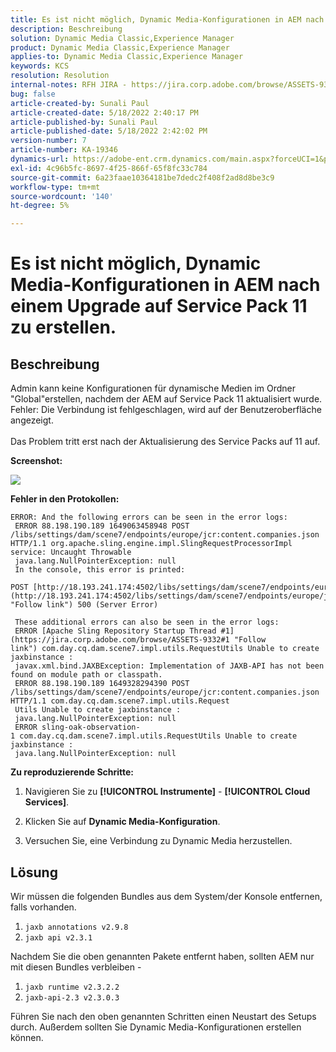 ```yaml
---
title: Es ist nicht möglich, Dynamic Media-Konfigurationen in AEM nach einem Upgrade auf Service Pack 11 zu erstellen.
description: Beschreibung
solution: Dynamic Media Classic,Experience Manager
product: Dynamic Media Classic,Experience Manager
applies-to: Dynamic Media Classic,Experience Manager
keywords: KCS
resolution: Resolution
internal-notes: RFH JIRA - https://jira.corp.adobe.com/browse/ASSETS-9332
bug: false
article-created-by: Sunali Paul
article-created-date: 5/18/2022 2:40:17 PM
article-published-by: Sunali Paul
article-published-date: 5/18/2022 2:42:02 PM
version-number: 7
article-number: KA-19346
dynamics-url: https://adobe-ent.crm.dynamics.com/main.aspx?forceUCI=1&pagetype=entityrecord&etn=knowledgearticle&id=f2ac3e69-b8d6-ec11-a7b5-000d3a3adbfc
exl-id: 4c96b5fc-8697-4f25-866f-65f8fc33c784
source-git-commit: 6a23faae10364181be7dedc2f408f2ad8d8be3c9
workflow-type: tm+mt
source-wordcount: '140'
ht-degree: 5%

---
```


# Es ist nicht möglich, Dynamic Media-Konfigurationen in AEM nach einem Upgrade auf Service Pack 11 zu erstellen.

## Beschreibung

Admin kann keine Konfigurationen für dynamische Medien im Ordner &quot;Global&quot;erstellen, nachdem der AEM auf Service Pack 11 aktualisiert wurde.
<br>Fehler: Die Verbindung ist fehlgeschlagen, wird auf der Benutzeroberfläche angezeigt.<br><br>
Das Problem tritt erst nach der Aktualisierung des Service Packs auf 11 auf.

<b>Screenshot:</b>

![](assets/___f3ac3e69-b8d6-ec11-a7b5-000d3a3adbfc___.png)

<b>Fehler in den Protokollen:</b>

```
ERROR: And the following errors can be seen in the error logs:
 ERROR 88.198.190.189 1649063458948 POST /libs/settings/dam/scene7/endpoints/europe/jcr:content.companies.json HTTP/1.1 org.apache.sling.engine.impl.SlingRequestProcessorImpl service: Uncaught Throwable
 java.lang.NullPointerException: null
 In the console, this error is printed:
 POST [http://18.193.241.174:4502/libs/settings/dam/scene7/endpoints/europe/jcr:content.companies.json](http://18.193.241.174:4502/libs/settings/dam/scene7/endpoints/europe/jcr:content.companies.json "Follow link") 500 (Server Error)

 These additional errors can also be seen in the error logs:
 ERROR [Apache Sling Repository Startup Thread #1](https://jira.corp.adobe.com/browse/ASSETS-9332#1 "Follow link") com.day.cq.dam.scene7.impl.utils.RequestUtils Unable to create jaxbinstance :
 javax.xml.bind.JAXBException: Implementation of JAXB-API has not been found on module path or classpath.
 ERROR 88.198.190.189 1649328294390 POST /libs/settings/dam/scene7/endpoints/europe/jcr:content.companies.json HTTP/1.1 com.day.cq.dam.scene7.impl.utils.Request
 Utils Unable to create jaxbinstance :
 java.lang.NullPointerException: null
 ERROR sling-oak-observation-1 com.day.cq.dam.scene7.impl.utils.RequestUtils Unable to create jaxbinstance :
 java.lang.NullPointerException: null
```

<b>Zu reproduzierende Schritte:</b>

1. Navigieren Sie zu **[!UICONTROL Instrumente]** - **[!UICONTROL Cloud Services]**.

2. Klicken Sie auf **Dynamic Media-Konfiguration**.

3. Versuchen Sie, eine Verbindung zu Dynamic Media herzustellen.


## Lösung


Wir müssen die folgenden Bundles aus dem System/der Konsole entfernen, falls vorhanden.

1. `jaxb annotations v2.9.8`
2. `jaxb api v2.3.1`


Nachdem Sie die oben genannten Pakete entfernt haben, sollten AEM nur mit diesen Bundles verbleiben -

1. `jaxb runtime v2.3.2.2`
2. `jaxb-api-2.3 v2.3.0.3`


Führen Sie nach den oben genannten Schritten einen Neustart des Setups durch. Außerdem sollten Sie Dynamic Media-Konfigurationen erstellen können.
